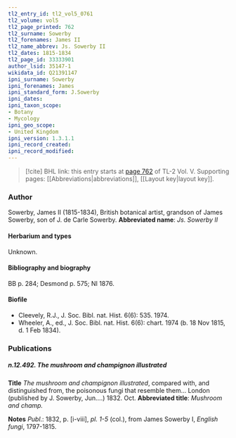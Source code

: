 ```yaml
---
tl2_entry_id: tl2_vol5_0761
tl2_volume: vol5
tl2_page_printed: 762
tl2_surname: Sowerby
tl2_forenames: James II
tl2_name_abbrev: Js. Sowerby II
tl2_dates: 1815-1834
tl2_page_id: 33333901
author_lsid: 35147-1
wikidata_id: Q21391147
ipni_surname: Sowerby
ipni_forenames: James
ipni_standard_form: J.Sowerby
ipni_dates: 
ipni_taxon_scope: 
- Botany
- Mycology
ipni_geo_scope: 
- United Kingdom
ipni_version: 1.3.1.1
ipni_record_created: 
ipni_record_modified:
---
```



> [!cite] BHL link: this entry starts at [page 762](https://www.biodiversitylibrary.org/page/33333901) of TL-2 Vol. V.
> Supporting pages: [[Abbreviations|abbreviations]], [[Layout key|layout key]].

### Author

Sowerby, James II (1815-1834), British botanical artist, grandson of James Sowerby, son of J. de Carle Sowerby. 
**Abbreviated name**: *Js. Sowerby II*

#### Herbarium and types

Unknown.

#### Bibliography and biography

BB p. 284; Desmond p. 575; NI 1876.

#### Biofile

- Cleevely, R.J., J. Soc. Bibl. nat. Hist. 6(6): 535. 1974.
- Wheeler, A., ed., J. Soc. Bibl. nat. Hist. 6(6): chart. 1974 (b. 18 Nov 1815, d. 1 Feb 1834).

### Publications

##### n.12.492. The mushroom and champignon illustrated

**Title**
*The mushroom and champignon illustrated*, compared with, and distinguished from, the poisonous fungi that resemble them... London (published by J. Sowerby, Jun....) 1832. Oct.
**Abbreviated title**: *Mushroom and champ.*

**Notes**
*Publ*.: 1832, p. \[i-viii\], *pl. 1-5* (col.), from James Sowerby I, *English fungi*, 1797-1815.

